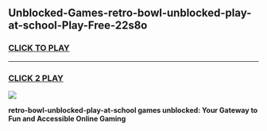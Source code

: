 
## Unblocked-Games-retro-bowl-unblocked-play-at-school-Play-Free-22s8o
<h3>
<a href="https://premium76.site?title=retro-bowl-unblocked-play-at-school&ref=10A">CLICK TO PLAY</a></h3>
<hr>

<h3>
<a href="https://premium76.site?title=retro-bowl-unblocked-play-at-school&ref=10A">CLICK 2 PLAY</a>
  
</h3>

<a href="https://premium76.site?title=retro-bowl-unblocked-play-at-school&ref=10A"><img src="https://clearcache.store/games.png"></a>


**retro-bowl-unblocked-play-at-school games unblocked: Your Gateway to Fun and Accessible Online Gaming**
